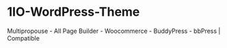 # 1IO-WordPress-Theme
Multipropouse - All Page Builder - Woocommerce - BuddyPress - bbPress | Compatible

